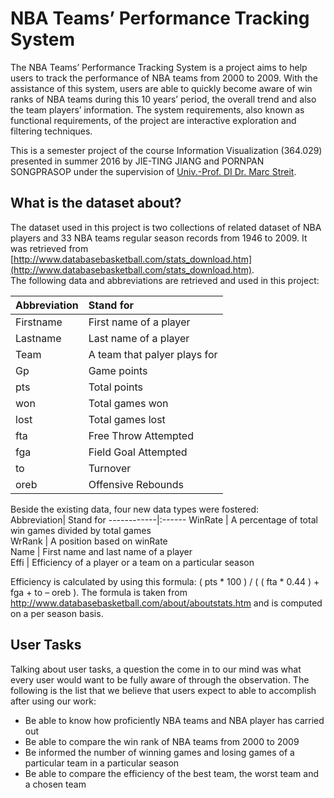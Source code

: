 # NBA Teams’ Performance Tracking System
The NBA Teams’ Performance Tracking System is a project aims to help users to track the performance of NBA teams from 2000 to 2009. With the assistance of this system, users are able to quickly become aware of win ranks of NBA teams during this 10 years’ period, the overall trend and also the team players’ information. The system requirements, also known as functional requirements, of the project are interactive exploration and filtering techniques.  

This is a semester project of the course Information Visualization (364.029) 
presented in summer 2016 by JIE-TING JIANG and PORNPAN SONGPRASOP under the supervision of [Univ.-Prof. DI Dr. Marc Streit](https://www.jku.at/en/institute-of-computer-graphics/about-us/team/marc-streit/).

## What is the dataset about?
The dataset used in this project is two collections of related dataset of NBA players and 33 NBA teams regular season records from 1946 to 2009. It was retrieved from [http://www.databasebasketball.com/stats_download.htm](http://www.databasebasketball.com/stats_download.htm).  
The following data and abbreviations are retrieved and used in this project:

Abbreviation| Stand for
------------|:------
Firstname   | First name of a player  
Lastname    | Last name of a player  
Team        | A team that palyer plays for  
Gp          | Game points  
pts         | Total points  
won         | Total games won  
lost        | Total games lost  
fta         | Free Throw Attempted  
fga         | Field Goal Attempted  
to          | Turnover  
oreb        | Offensive Rebounds  

Beside the existing data, four new data types were fostered:  
Abbreviation| Stand for
------------|:------
WinRate     | A percentage of total win games divided by total games  
WrRank      | A position based on winRate  
Name        | First name and last name of a player  
Effi        | Efficiency of a player or a team on a particular season  

Efficiency is calculated by using this formula: ( pts * 100 ) / ( ( fta * 0.44 ) + fga + to – oreb ). The formula is taken from http://www.databasebasketball.com/about/aboutstats.htm and is computed on a per season basis.

## User Tasks
Talking about user tasks, a question the come in to our mind was what every user would want to be fully aware of through the observation. The following is the list that we believe that users expect to able to accomplish after using our work:
 - Be able to know how proficiently NBA teams and NBA player has carried out
 - Be able to compare the win rank of NBA teams from 2000 to 2009
 - Be informed the number of winning games and losing games of a particular team in a particular season
 - Be able to compare the efficiency of the best team, the worst team and a chosen team

